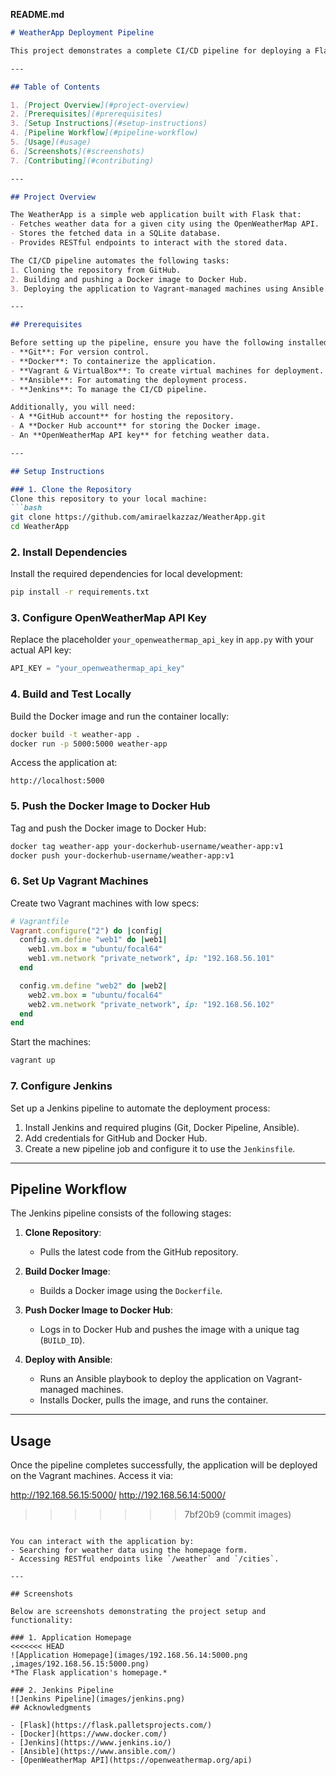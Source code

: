 **README.md**

```markdown
# WeatherApp Deployment Pipeline

This project demonstrates a complete CI/CD pipeline for deploying a Flask-based weather application using Docker, Jenkins, and Ansible. The application fetches weather data from the OpenWeatherMap API and stores it in a SQLite database.

---

## Table of Contents

1. [Project Overview](#project-overview)
2. [Prerequisites](#prerequisites)
3. [Setup Instructions](#setup-instructions)
4. [Pipeline Workflow](#pipeline-workflow)
5. [Usage](#usage)
6. [Screenshots](#screenshots)
7. [Contributing](#contributing)

---

## Project Overview

The WeatherApp is a simple web application built with Flask that:
- Fetches weather data for a given city using the OpenWeatherMap API.
- Stores the fetched data in a SQLite database.
- Provides RESTful endpoints to interact with the stored data.

The CI/CD pipeline automates the following tasks:
1. Cloning the repository from GitHub.
2. Building and pushing a Docker image to Docker Hub.
3. Deploying the application to Vagrant-managed machines using Ansible.

---

## Prerequisites

Before setting up the pipeline, ensure you have the following installed on your machine:
- **Git**: For version control.
- **Docker**: To containerize the application.
- **Vagrant & VirtualBox**: To create virtual machines for deployment.
- **Ansible**: For automating the deployment process.
- **Jenkins**: To manage the CI/CD pipeline.

Additionally, you will need:
- A **GitHub account** for hosting the repository.
- A **Docker Hub account** for storing the Docker image.
- An **OpenWeatherMap API key** for fetching weather data.

---

## Setup Instructions

### 1. Clone the Repository
Clone this repository to your local machine:
```bash
git clone https://github.com/amiraelkazzaz/WeatherApp.git
cd WeatherApp
```

### 2. Install Dependencies
Install the required dependencies for local development:
```bash
pip install -r requirements.txt
```

### 3. Configure OpenWeatherMap API Key
Replace the placeholder `your_openweathermap_api_key` in `app.py` with your actual API key:
```python
API_KEY = "your_openweathermap_api_key"
```

### 4. Build and Test Locally
Build the Docker image and run the container locally:
```bash
docker build -t weather-app .
docker run -p 5000:5000 weather-app
```
Access the application at:
```
http://localhost:5000
```

### 5. Push the Docker Image to Docker Hub
Tag and push the Docker image to Docker Hub:
```bash
docker tag weather-app your-dockerhub-username/weather-app:v1
docker push your-dockerhub-username/weather-app:v1
```

### 6. Set Up Vagrant Machines
Create two Vagrant machines with low specs:
```ruby
# Vagrantfile
Vagrant.configure("2") do |config|
  config.vm.define "web1" do |web1|
    web1.vm.box = "ubuntu/focal64"
    web1.vm.network "private_network", ip: "192.168.56.101"
  end

  config.vm.define "web2" do |web2|
    web2.vm.box = "ubuntu/focal64"
    web2.vm.network "private_network", ip: "192.168.56.102"
  end
end
```
Start the machines:
```bash
vagrant up
```

### 7. Configure Jenkins
Set up a Jenkins pipeline to automate the deployment process:
1. Install Jenkins and required plugins (Git, Docker Pipeline, Ansible).
2. Add credentials for GitHub and Docker Hub.
3. Create a new pipeline job and configure it to use the `Jenkinsfile`.

---

## Pipeline Workflow

The Jenkins pipeline consists of the following stages:

1. **Clone Repository**:
   - Pulls the latest code from the GitHub repository.

2. **Build Docker Image**:
   - Builds a Docker image using the `Dockerfile`.

3. **Push Docker Image to Docker Hub**:
   - Logs in to Docker Hub and pushes the image with a unique tag (`BUILD_ID`).

4. **Deploy with Ansible**:
   - Runs an Ansible playbook to deploy the application on Vagrant-managed machines.
   - Installs Docker, pulls the image, and runs the container.

---

## Usage

Once the pipeline completes successfully, the application will be deployed on the Vagrant machines. Access it via:

http://192.168.56.15:5000/
http://192.168.56.14:5000/
>>>>>>> 7bf20b9 (commit images)
```

You can interact with the application by:
- Searching for weather data using the homepage form.
- Accessing RESTful endpoints like `/weather` and `/cities`.

---

## Screenshots

Below are screenshots demonstrating the project setup and functionality:

### 1. Application Homepage
<<<<<<< HEAD
![Application Homepage](images/192.168.56.14:5000.png ,images/192.168.56.15:5000.png)
*The Flask application's homepage.*

### 2. Jenkins Pipeline
![Jenkins Pipeline](images/jenkins.png)
## Acknowledgments

- [Flask](https://flask.palletsprojects.com/)
- [Docker](https://www.docker.com/)
- [Jenkins](https://www.jenkins.io/)
- [Ansible](https://www.ansible.com/)
- [OpenWeatherMap API](https://openweathermap.org/api)

